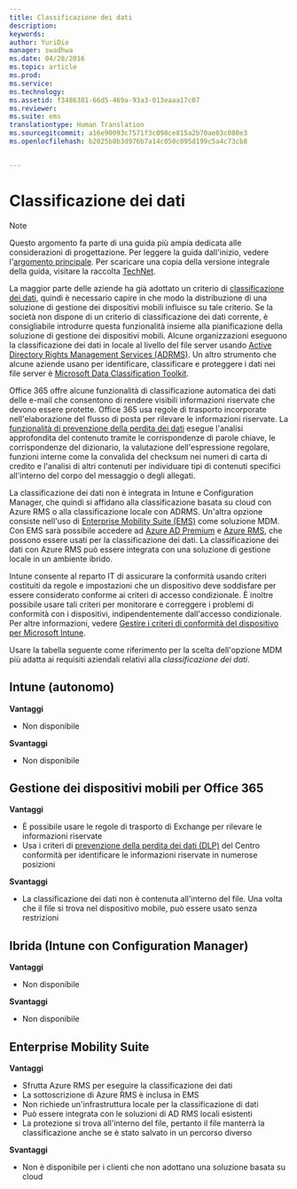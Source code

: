 ```yaml
---
title: Classificazione dei dati
description: 
keywords: 
author: YuriDio
manager: swadhwa
ms.date: 04/28/2016
ms.topic: article
ms.prod: 
ms.service: 
ms.technology: 
ms.assetid: f3486381-66d5-469a-93a3-013eaaa17c07
ms.reviewer: 
ms.suite: ems
translationtype: Human Translation
ms.sourcegitcommit: a16e90093c7571f3c098ce815a2b70ae03c080e3
ms.openlocfilehash: b2025b8b3d976b7a14c050c095d199c5a4c73cb8


---
```


# Classificazione dei dati

>[!NOTE]
>Questo argomento fa parte di una guida più ampia dedicata alle considerazioni di progettazione. Per leggere la guida dall'inizio, vedere l'[argomento principale](mdm-design-considerations-guide.md). Per scaricare una copia della versione integrale della guida, visitare la raccolta [TechNet](https://gallery.technet.microsoft.com/Mobile-Device-Management-7d401582).

La maggior parte delle aziende ha già adottato un criterio di [classificazione dei dati](http://blogs.microsoft.com/cybertrust/2014/01/28/the-importance-of-data-classification/), quindi è necessario capire in che modo la distribuzione di una soluzione di gestione dei dispositivi mobili influisce su tale criterio. Se la società non dispone di un criterio di classificazione dei dati corrente, è consigliabile introdurre questa funzionalità insieme alla pianificazione della soluzione di gestione dei dispositivi mobili. Alcune organizzazioni eseguono la classificazione dei dati in locale al livello del file server usando [Active Directory Rights Management Services (ADRMS)](https://technet.microsoft.com/windowsserver/dd448611.aspx). Un altro strumento che alcune aziende usano per identificare, classificare e proteggere i dati nei file server è [Microsoft Data Classification Toolkit](http://www.microsoft.com/download/details.aspx?id=27123). 

Office 365 offre alcune funzionalità di classificazione automatica dei dati delle e-mail che consentono di rendere visibili informazioni riservate che devono essere protette. Office 365 usa regole di trasporto incorporate nell'elaborazione del flusso di posta per rilevare le informazioni riservate. La [funzionalità di prevenzione della perdita dei dati](http://blogs.office.com/2013/10/28/office-365-compliance-controls-data-loss-prevention/) esegue l'analisi approfondita del contenuto tramite le corrispondenze di parole chiave, le corrispondenze del dizionario, la valutazione dell'espressione regolare, funzioni interne come la convalida del checksum nei numeri di carta di credito e l'analisi di altri contenuti per individuare tipi di contenuti specifici all'interno del corpo del messaggio o degli allegati. 

La classificazione dei dati non è integrata in Intune e Configuration Manager, che quindi si affidano alla classificazione basata su cloud con Azure RMS o alla classificazione locale con ADRMS. Un'altra opzione consiste nell'uso di [Enterprise Mobility Suite (EMS)](http://www.microsoft.com/server-cloud/enterprise-mobility/overview.aspx) come soluzione MDM. Con EMS sarà possibile accedere ad [Azure AD Premium](https://msdn.microsoft.com/library/azure/dn532272.aspx) e [Azure RMS](https://technet.microsoft.com/library/jj585026.aspx), che possono essere usati per la classificazione dei dati. La classificazione dei dati con Azure RMS può essere integrata con una soluzione di gestione locale in un ambiente ibrido. 

Intune consente al reparto IT di assicurare la conformità usando criteri costituiti da regole e impostazioni che un dispositivo deve soddisfare per essere considerato conforme ai criteri di accesso condizionale. È inoltre possibile usare tali criteri per monitorare e correggere i problemi di conformità con i dispositivi, indipendentemente dall'accesso condizionale. Per altre informazioni, vedere [Gestire i criteri di conformità del dispositivo per Microsoft Intune](/intune/deploy-use/introduction-to-device-compliance-policies-in-microsoft-intune).

Usare la tabella seguente come riferimento per la scelta dell'opzione MDM più adatta ai requisiti aziendali relativi alla *classificazione dei dati*.

## Intune (autonomo)

**Vantaggi**

- Non disponibile

**Svantaggi**

- Non disponibile

## Gestione dei dispositivi mobili per Office 365

**Vantaggi**

- È possibile usare le regole di trasporto di Exchange per rilevare le informazioni riservate
- Usa i criteri di [prevenzione della perdita dei dati (DLP)](https://technet.microsoft.com/library/ms.o365.cc.DLPLandingPage.aspx) del Centro conformità per identificare le informazioni riservate in numerose posizioni

**Svantaggi**

- La classificazione dei dati non è contenuta all'interno del file. Una volta che il file si trova nel dispositivo mobile, può essere usato senza restrizioni

## Ibrida (Intune con Configuration Manager)

**Vantaggi**

- Non disponibile

**Svantaggi**

- Non disponibile

## Enterprise Mobility Suite

**Vantaggi**

- Sfrutta Azure RMS per eseguire la classificazione dei dati
- La sottoscrizione di Azure RMS è inclusa in EMS
- Non richiede un'infrastruttura locale per la classificazione di dati
- Può essere integrata con le soluzioni di AD RMS locali esistenti
- La protezione si trova all'interno del file, pertanto il file manterrà la classificazione anche se è stato salvato in un percorso diverso

**Svantaggi**

- Non è disponibile per i clienti che non adottano una soluzione basata su cloud



<!--HONumber=Jul16_HO3-->


